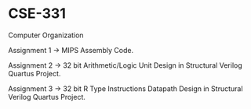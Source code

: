 # CSE-331
Computer Organization

Assignment 1 -> MIPS Assembly Code.

Assignment 2 -> 32 bit Arithmetic/Logic Unit Design in Structural Verilog Quartus Project.

Assignment 3 -> 32 bit R Type Instructions Datapath Design in Structural Verilog Quartus Project.
